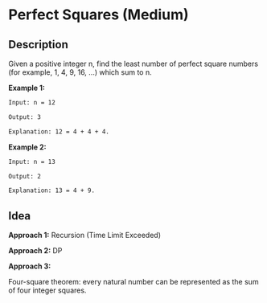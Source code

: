 # Perfect Squares (Medium)

## Description
Given a positive integer n, find the least number of perfect square numbers (for example, 1, 4, 9, 16, ...) which sum to n.

**Example 1:**
```html
Input: n = 12

Output: 3 

Explanation: 12 = 4 + 4 + 4.
```
**Example 2:**
```html
Input: n = 13

Output: 2

Explanation: 13 = 4 + 9.
```

## Idea
**Approach 1:** Recursion (Time Limit Exceeded)

**Approach 2:** DP

**Approach 3:**

Four-square theorem: every natural number can be represented as the sum of four integer squares.
